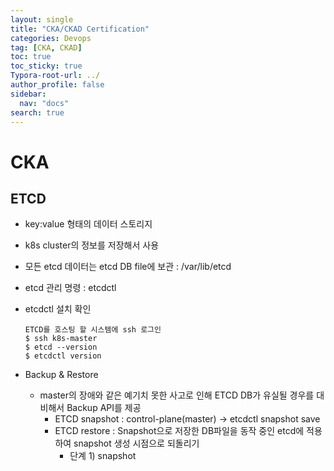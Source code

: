 ```yaml
---
layout: single
title: "CKA/CKAD Certification"
categories: Devops
tag: [CKA, CKAD]
toc: true
toc_sticky: true
Typora-root-url: ../
author_profile: false
sidebar:
  nav: "docs"
search: true
---
```


# CKA
## ETCD
  - key:value 형태의 데이터 스토리지
  - k8s cluster의 정보를 저장해서 사용
  - 모든 etcd 데이터는 etcd DB file에 보관 : /var/lib/etcd
  - etcd 관리 명령 : etcdctl
  - etcdctl 설치 확인
    ```
    ETCD를 호스팅 할 시스템에 ssh 로그인
    $ ssh k8s-master
    $ etcd --version
    $ etcdctl version
    ```

  - Backup & Restore
    - master의 장애와 같은 예기치 못한 사고로 인해 ETCD DB가 유실될 경우를 대비해서 Backup API를 제공
      - ETCD snapshot : control-plane(master) -> etcdctl snapshot save <snapshot filename>
      - ETCD restore : Snapshot으로 저장한 DB파일을 동작 중인 etcd에 적용하여 snapshot 생성 시점으로 되돌리기
        - 단계 1) snapshot
